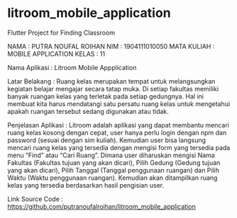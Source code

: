 # litroom_mobile_application
Flutter Project for Finding Classroom

NAMA		: PUTRA NOUFAL ROIHAN
NIM			: 1904111010050
MATA KULIAH	: MOBILE APPLICATION
KELAS		: 11

Nama Aplikasi : Litroom Mobile Appplication

Latar Belakang : Ruang kelas merupakan tempat untuk melangsungkan kegiatan belajar mengajar secara tatap muka. Di setiap fakultas memiliki banyak ruangan kelas yang 
terletak pada setiap gedungnya. Hal ini membuat kita harus mendatangi satu persatu ruang kelas untuk mengetahui apakah ruangan tersebut sedang digunakan atau tidak.

Penjelasan Aplikasi : Litroom adalah aplikasi yang dapat membantu mencari ruang kelas kosong dengan cepat, user hanya perlu login dengan npm dan password 
(sesuai dengan sim kuliah). Kemudian user bisa langsung mencari ruang kelas yang tersedia dengan mengisi form yang tersedia pada menu “Find” atau “Cari Ruang”. 
Dimana user diharuskan mengisi Nama Fakultas (Fakultas tujuan yang akan dicari), Pilih Gedung (Gedung tujuan yang akan dicari), Pilih Tanggal (Tanggal penggunaan ruangan)
dan Pilih Waktu (Waktu penggunaan ruangan). Kemudian akan ditampilkan ruang kelas yang tersedia berdasarkan hasil pengisian user.

Link Source Code : https://github.com/putranoufalroihan/litroom_mobile_application

